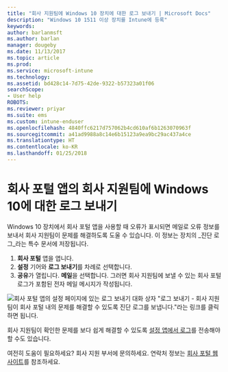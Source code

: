 ```yaml
---
title: "회사 지원팀에 Windows 10 장치에 대한 로그 보내기 | Microsoft Docs"
description: "Windows 10 1511 이상 장치를 Intune에 등록"
keywords: 
author: barlanmsft
ms.author: barlan
manager: dougeby
ms.date: 11/13/2017
ms.topic: article
ms.prod: 
ms.service: microsoft-intune
ms.technology: 
ms.assetid: bd428c14-7d75-42de-9322-b57323a01f06
searchScope:
- User help
ROBOTS: 
ms.reviewer: priyar
ms.suite: ems
ms.custom: intune-enduser
ms.openlocfilehash: 4840ffc6217d757062b4cd610af6b1263070963f
ms.sourcegitcommit: a41ad9988a8c14e6b15123a9ea9bc29ac437a4ce
ms.translationtype: HT
ms.contentlocale: ko-KR
ms.lasthandoff: 01/25/2018
---
```

# <a name="send-logs-to-your-company-support-from-the-company-portal-app-for-windows-10"></a>회사 포털 앱의 회사 지원팀에 Windows 10에 대한 로그 보내기

Windows 10 장치에서 회사 포털 앱을 사용할 때 오류가 표시되면 메일로 오류 정보를 보내서 회사 지원팀이 문제를 해결하도록 도울 수 있습니다. 이 정보는 장치의 _진단 로그_라는 특수 문서에 저장됩니다.

1.  **회사 포털** 앱을 엽니다.
2.  **설정** 기어와 **로그 보내기**를 차례로 선택합니다.
3.  **공유**가 열립니다. **메일**을 선택합니다. 그러면 회사 지원팀에 보낼 수 있는 회사 포털 로그가 포함된 전자 메일 메시지가 작성됩니다.

  ![회사 포털 앱의 설정 페이지에 있는 로그 보내기 대화 상자 "로그 보내기 - 회사 지원팀이 회사 포털 내의 문제를 해결할 수 있도록 진단 로그를 보냅니다."라는 링크를 클릭하면 됩니다.](./media/w10-share-logs-after-1711.png)

회사 지원팀이 확인한 문제를 보다 쉽게 해결할 수 있도록 [설정 앱에서 로그](send-logs-to-your-it-admin-settings-windows.md)를 전송해야 할 수도 있습니다.

여전히 도움이 필요하세요? 회사 지원 부서에 문의하세요. 연락처 정보는 [회사 포털 웹 사이트](https://portal.manage.microsoft.com#HelpDeskDialog)를 참조하세요.
